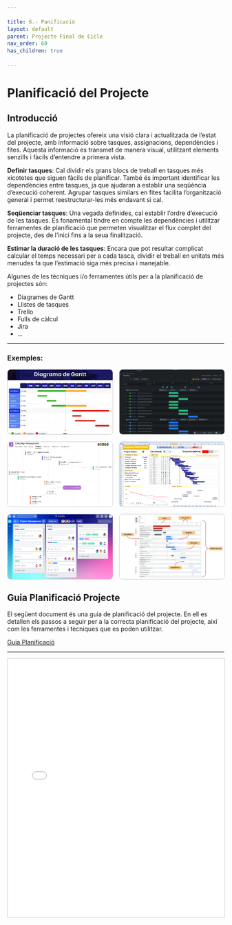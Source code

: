 ```yaml
---

title: 6.- Panificació
layout: default
parent: Projecte Final de Cicle
nav_order: 60
has_children: true

---
```


# Planificació del Projecte

## Introducció


La planificació de projectes ofereix una visió clara i actualitzada de l’estat del projecte, amb informació sobre tasques, assignacions, dependències i fites. Aquesta informació es transmet de manera visual, utilitzant elements senzills i fàcils d’entendre a primera vista.

**Definir tasques**: Cal dividir els grans blocs de treball en tasques més xicotetes que siguen fàcils de planificar. També és important identificar les dependències entre tasques, ja que ajudaran a establir una seqüència d’execució coherent. Agrupar tasques similars en fites facilita l’organització general i permet reestructurar-les més endavant si cal.

**Seqüenciar tasques**: Una vegada definides, cal establir l’ordre d’execució de les tasques. És fonamental tindre en compte les dependències i utilitzar ferramentes de planificació que permeten visualitzar el flux complet del projecte, des de l’inici fins a la seua finalització.

**Estimar la duració de les tasques**: Encara que pot resultar complicat calcular el temps necessari per a cada tasca, dividir el treball en unitats més menudes fa que l’estimació siga més precisa i manejable.

Algunes de les tècniques i/o ferramentes útils per a la planificació de projectes són:

- Diagrames de Gantt  
- Llistes de tasques  
- Trello  
- Fulls de càlcul  
- Jira  
- ...

---

### Exemples:

<style>
.galeria {
  display: grid;
  grid-template-columns: repeat(auto-fit, minmax(200px, 1fr));
  gap: 1rem;
}
.galeria img {
  width: 100%;
  height: 150px;
  object-fit: cover;
  border: 1px solid #ccc;
  border-radius: 8px;
}
</style>

<div class="galeria">
  <img src="Planificacio/1gant.jpg" alt="Foto 1">
  <img src="Planificacio/2plantilla.png" alt="Foto 2">
  <img src="Planificacio/3.png" alt="Foto 3">
  <img src="Planificacio/4.png" alt="Foto 4">
  <img src="Planificacio/5Trello.png" alt="Foto 5">
  <img src="Planificacio/6.png" alt="Foto 6">

</div>




## Guia Planificació Projecte

El següent document és una guia de planificació del projecte. En ell es detallen els passos a seguir per a la correcta planificació del projecte, així com les ferramentes i tècniques que es poden utilitzar.


[Guia Planificació](Planificacio/guiaPlanificacioProjecte.html)

---

<iframe src="Planificacio/guiaPlanificacioProjecte.html" width="100%" height="600px" style="border:1px solid #ccc;"></iframe>



